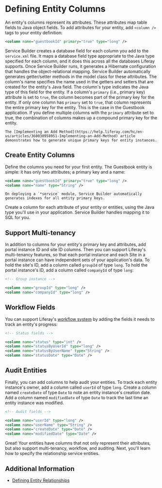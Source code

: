 # Defining Entity Columns

An entity's columns represent its attributes. These attributes map table fields to Java object fields. To add attributes for your entity, add `<column />` tags to your entity definition:

```xml
<column name="guestbookId" primary="true" type="long" />
```

Service Builder creates a database field for each column you add to the `service.xml` file. It maps a database field type appropriate to the Java type specified for each column, and it does this across all the databases Liferay supports. Once Service Builder runs, it generates a Hibernate configuration that handles the object-relational mapping. Service Builder automatically generates getter/setter methods in the model class for these attributes. The column's name specifies the name used in the getters and setters that are created for the entity's Java field. The column's type indicates the Java type of this field for the entity. If a column's `primary` (i.e., primary key) attribute is set to `true`, the column becomes part of the primary key for the entity. If only one column has `primary` set to `true`, that column represents the entire primary key for the entity. This is the case in the Guestbook application. If you define multiple columns with the `primary` attribute set to true, the combination of columns makes up a compound primary key for the entity.

```{note}
The [Implementing an Add Method](https://help.liferay.com/hc/en-us/articles/360030958951-Implementing-an-Add-Method) article demonstrates how to generate unique primary keys for entity instances.
```

## Create Entity Columns

Define the columns you need for your first entity. The Guestbook entity is simple: it has only two attributes; a primary key and a name:

```xml
<column name="guestbookId" primary="true" type="long" />
<column name="name" type="String" />
```

```{note} 
On deploying a `*service` module, Service Builder automatically generates indexes for all entity primary keys.
``` 

Create a column for each attribute of your entity or entities, using the Java type you'll use in your application. Service Builder handles mapping it to SQL for you. 

## Support Multi-tenancy

In addition to columns for your entity's primary key and attributes, add portal instance ID and site ID columns. Then you can support Liferay's multi-tenancy features, so that each portal instance and each Site in a portal instance can have independent sets of your application's data. To hold the site's ID, add a column called `groupId` of type `long`. To hold the portal instance's ID, add a column called `companyId` of type `long`: 

```xml
<!-- Group instance -->

<column name="groupId" type="long" />
<column name="companyId" type="long" />
```

## Workflow Fields

You can support Liferay's [workflow system](https://learn.liferay.com/dxp/latest/en/process-automation/workflow.html) by adding the fields it needs to track an entity's progress: 

```xml
<!-- Status fields -->

<column name="status" type="int" />
<column name="statusByUserId" type="long" />
<column name="statusByUserName" type="String" />
<column name="statusDate" type="Date" />
```

## Audit Entities

Finally, you can add columns to help audit your entities. To track each entity instance's owner, add a column called `userId` of type `long`. Create a column named `createDate` of type `Date` to note an entity instance's creation date. Add a column named `modifiedDate` of type `Date` to track the last time an entity instance was modified.

```xml
<!-- Audit fields -->

<column name="userId" type="long" />
<column name="userName" type="String" />
<column name="createDate" type="Date" />
<column name="modifiedDate" type="Date" />
```

Great! Your entities have columns that not only represent their attributes, but also support multi-tenancy, workflow, and auditing. Next, you'll learn how to specify the relationship service entities.

## Additional Information

* [Defining Entity Relationships](./defining-entity-relationships.md)